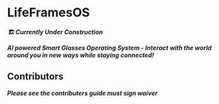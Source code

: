 # LifeFramesOS

***🏗️ Currently Under Construction***

***AI powered Smart Glasses Operating System - Interact with the world around you in new ways while staying connected!***

## Contributors 
***Please see the contributers guide must sign waiver***
